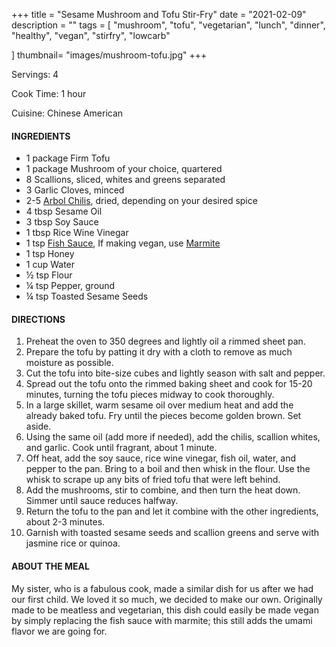 +++
title = "Sesame Mushroom and Tofu Stir-Fry"
date = "2021-02-09"
description = ""
tags = [
    "mushroom",
    "tofu",
    "vegetarian",
    "lunch",
    "dinner",
    "healthy",
    "vegan",
    "stirfry",
    "lowcarb"

]
thumbnail= "images/mushroom-tofu.jpg"
+++

Servings: 4 <!--more-->

Cook Time: 1 hour

Cuisine: Chinese American

#### INGREDIENTS 

* 1 package Firm Tofu 
* 1 package Mushroom of your choice, quartered 
* 8 Scallions, sliced, whites and greens separated
* 3 Garlic Cloves, minced
* 2-5 [Arbol Chilis](https://amzn.to/3c4M7M9), dried, depending on your desired spice
* 4 tbsp Sesame Oil
* 3 tbsp Soy Sauce 
* 1 tbsp Rice Wine Vinegar 
* 1 tsp [Fish Sauce](https://amzn.to/3sDAu5f), If making vegan, use [Marmite](https://amzn.to/2Ovg8wi) 
* 1 tsp Honey 
* 1 cup Water 
* ½ tsp Flour 
* ¼ tsp Pepper, ground 
* ¼ tsp Toasted Sesame Seeds   

#### DIRECTIONS 

1. Preheat the oven to 350 degrees and lightly oil a rimmed sheet pan. 
2. Prepare the tofu by patting it dry with a cloth to remove as much moisture as possible. 
3. Cut the tofu into bite-size cubes and lightly season with salt and pepper. 
4. Spread out the tofu onto the rimmed baking sheet and cook for 15-20 minutes, turning the tofu pieces midway to cook thoroughly.
5. In a large skillet, warm sesame oil over medium heat and add the already baked tofu. Fry until the pieces become golden brown. Set aside. 
6. Using the same oil (add more if needed), add the chilis, scallion whites, and garlic. Cook until fragrant, about 1 minute. 
7. Off heat, add the soy sauce, rice wine vinegar, fish oil, water, and pepper to the pan. Bring to a boil and then whisk in the flour. Use the whisk to scrape up any bits of fried tofu that were left behind. 
8. Add the mushrooms, stir to combine, and then turn the heat down. Simmer until sauce reduces halfway. 
9. Return the tofu to the pan and let it combine with the other ingredients, about 2-3 minutes.
10. Garnish with toasted sesame seeds and scallion greens and serve with jasmine rice or quinoa. 

#### ABOUT THE MEAL 

My sister, who is a fabulous cook, made a similar dish for us after we had our first child. We loved it so much, we decided to make our own. Originally made to be meatless and vegetarian, this dish could easily be made vegan by simply replacing the fish sauce with marmite; this still adds the umami flavor we are going for. 
